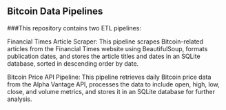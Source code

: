 ## Bitcoin Data Pipelines

###This repository contains two ETL pipelines:

Financial Times Article Scraper: This pipeline scrapes Bitcoin-related articles from the Financial Times website using BeautifulSoup, formats publication dates, and stores the article titles and dates in an SQLite database, sorted in descending order by date.

Bitcoin Price API Pipeline: This pipeline retrieves daily Bitcoin price data from the Alpha Vantage API, processes the data to include open, high, low, close, and volume metrics, and stores it in an SQLite database for further analysis.
